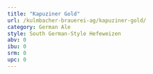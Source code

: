 ```yaml
---
title: "Kapuziner Gold"
url: /kulmbacher-brauerei-ag/kapuziner-gold/
category: German Ale
style: South German-Style Hefeweizen
abv: 0
ibu: 0
srm: 0
upc: 0
---
```


